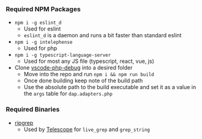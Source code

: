 ### Required NPM Packages
* `npm i -g eslint_d`
  * Used for eslint
  * `eslint_d` is a daemon and runs a bit faster than standard eslint
* `npm i -g intelephense`
  * Used for php
* `npm i -g typescript-language-server`
  * Used for most any JS file (typescript, react, vue, js)
* Clone [vscode-php-debug](https://github.com/xdebug/vscode-php-debug) into a desired folder
  * Move into the repo and run `npm i && npm run build`
  * Once done building keep note of the build path
  * Use the absolute path to the build executable and set it as a value in the `args` table for `dap.adapters.php`

### Required Binaries
* [ripgrep](https://github.com/BurntSushi/ripgrep)
  * Used by [Telescope](https://github.com/nvim-telescope/telescope.nvim) for `live_grep` and `grep_string`

